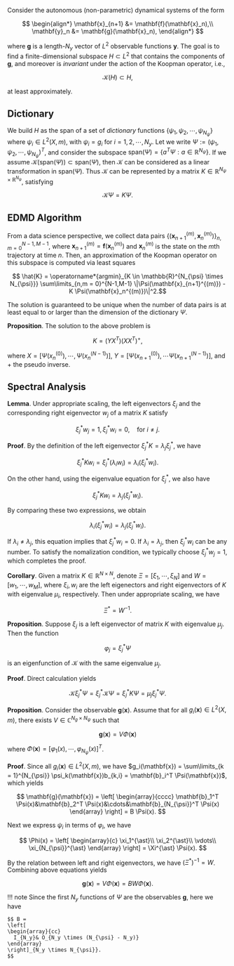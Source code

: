 


Consider the autonomous (non-parametric) dynamical systems of the form

$$
\begin{align*}
\mathbf{x}_{n+1} &= \mathbf{f}(\mathbf{x}_n),\\
\mathbf{y}_n &= \mathbf{g}(\mathbf{x}_n),
\end{align*}
$$

where $\mathbf{g}$ is a length-$N_y$ vector of $L^2$ observable functions $\mathbf{y}$.
The goal is to find a finite-dimensional subspace $H \subset L^2$ that
contains the components of $\mathbf{g}$,
and moreover is *invariant* under the action of the Koopman operator, i.e.,

$$ \mathcal{K}(H) \subset H, $$

at least approximately.

## Dictionary

We build $H$ as the span of a set of *dictionary* functions
$\{\psi_1,\psi_2,\cdots,\psi_{N_{\psi}}\}$ where $\psi_i \in L^2(X, m)$,
with $\psi_i = g_i$ for $i = 1,2,\cdots,N_y$.
Let we write $\Psi := (\psi_1,\psi_2,\cdots,\psi_{N_{\psi}})^T$,
and consider the subspace $\mathrm{span}(\Psi) = \left\{ a^T\Psi: a \in \mathbb{R}^{N_{\psi}} \right\}$.
If we assume $\mathcal{K}(\mathrm{span}(\Psi)) \subset \mathrm{span}(\Psi)$,
then $\mathcal{K}$ can be considered as a linear transformation in
$\mathrm{span}(\Psi)$. Thus $\mathcal{K}$ can be represented
by a matrix $K \in \mathbb{R}^{N_{\psi} \times \mathbb{R}^{N_{\psi}}}$, satisfying

$$ \mathcal{K} \Psi  = K \Psi. $$

## EDMD Algorithm

From a data science perspective, we collect data pairs
$\{(\mathbf{x}_{n+1}^{(m)}, \mathbf{x}_n^{(m)})\}_{n,m=0}^{N-1,M-1}$,
where $\mathbf{x}_{n+1}^{(m)} = \mathbf{f} (\mathbf{x}_n^{(m)})$
and $\mathbf{x}_n^{(m)}$ is the state on the $m$th trajectory at time $n$.
Then, an approximation of the Koopman operator on this subspace is computed
via least squares

$$ \hat{K} =  \operatorname*{argmin}_{K \in \mathbb{R}^{N_{\psi} \times N_{\psi}}}
\sum\limits_{n,m = 0}^{N-1,M-1} \|\Psi(\mathbf{x}_{n+1}^{(m)}) - K \Psi(\mathbf{x}_n^{(m)})\|^2.$$

The solution is guaranteed to be unique when the number of data pairs is at
least equal to or larger than the dimension of the dictionary $\Psi$.

**Proposition**. The solution to the above problem is

$$ K = (YX^T)(XX^T)^+, $$

where $X = [\Psi(x_n^{(0)}), \cdots, \Psi(x_n^{(N-1)})]$,
$Y = [\Psi(x_{n+1}^{(0)}), \cdots \Psi(x_{n+1}^{(N-1)})]$,
and $+$ the pseudo inverse.

## Spectral Analysis

**Lemma**. Under appropriate scaling, the left eigenvectors $\xi_j$
and the corresponding right eigenvector $w_j$ of a matrix $K$ satisfy

$$ \xi_j^{\ast} w_j = 1, \xi_j^{\ast} w_i = 0, \quad \text{for} ~ i \neq j. $$

**Proof**. By the definition of the left eigenvector $\xi_j^{\ast}K = \lambda_j \xi_j^{\ast}$,
we have

$$ \xi_j^{\ast} K w_i = \xi_j^{\ast} (\lambda_i w_i) = \lambda_i(\xi_j^{\ast}w_i). $$

On the other hand, using the eigenvalue equation for $\xi_j^{\ast}$, we also have

$$ \xi_j^{\ast} K w_i = \lambda_j(\xi_j^{\ast}w_i). $$

By comparing these two expressions, we obtain

$$ \lambda_i(\xi_j^{\ast} w_i) = \lambda_j(\xi_j^{\ast}w_i). $$

If $\lambda_i \neq \lambda_j$, this equation implies that $\xi_j^{\ast}w_i = 0$.
If $\lambda_i = \lambda_j$, then $\xi_j^{\ast}w_i$ can be any number.
To satisfy the nomalization condition, we typically choose $\xi_j^{\ast}w_j =1$,
which completes the proof.

**Corollary**. Given a matrix $K \in \mathbb{R}^{N \times N}$,
denote $\Xi = [\xi_1,\cdots,\xi_N]$ and $W = [w_1,\cdots,w_M]$,
where $\xi_i, w_i$ are the left eigenectors and right eigenvectors
of $K$ with eigenvalue $\mu_i$, respectively.
Then under appropriate scaling, we have

$$ \Xi^{\ast} = W^{-1}. $$

**Proposition**. Suppose $\xi_j$ is a left eigenvector of matrix $K$ with
eigenvalue $\mu_j$. Then the function

$$ \varphi_j = \xi_j^\ast \Psi $$

is an eigenfunction of $\mathcal{K}$ with the same eigenvalue $\mu_j$.

**Proof**. Direct calculation yields

$$
\mathcal{K} \xi_j^{\ast} \Psi
= \xi_j^{\ast} \mathcal{K} \Psi
= \xi_j^\ast K \Psi
= \mu_j \xi_j^{\ast}\Psi.
$$

**Proposition**. Consider the observable $\mathbf{g}(\mathbf{x})$.
Assume that for all $g_i(\mathbf{x}) \in L^2(X, m)$,
there exists $V \in \mathbb{C}^{N_g \times N_{\psi}}$ such that

$$ \mathbf{g}(\mathbf{x}) = V \Phi(\mathbf{x}) $$

where $\Phi(\mathbf{x}) = [\varphi_1(x),\cdots,\varphi_{N_{\psi}}(x)]^T$.

**Proof**. Since all $g_i(\mathbf{x}) \in L^2(X, m)$,
we have $g_i(\mathbf{x}) = \sum\limits_{k = 1}^{N_{\psi}}
\psi_k(\mathbf{x})b_{k,i} = \mathbf{b}_i^T \Psi(\mathbf{x})$,
which yields

$$ \mathbf{g}(\mathbf{x}) = \left[
  \begin{array}{cccc}
    \mathbf{b}_1^T \Psi(x)&\mathbf{b}_2^T \Psi(x)&\cdots&\mathbf{b}_{N_{\psi}}^T \Psi(x)
  \end{array}
\right] = B \Psi(x). $$

Next we express $\psi_i$ in terms of $\varphi_i$, we have

$$
\Phi(x) = \left[
  \begin{array}{c}
    \xi_1^{\ast}\\
    \xi_2^{\ast}\\
    \vdots\\
    \xi_{N_{\psi}}^{\ast}
  \end{array}
\right] = \Xi^{\ast} \Psi(x).
$$

By the relation between left and right eigenvectors, we have $(\Xi^{\ast})^{-1} = W$.
Combining above equations yields

$$ \mathbf{g}(\mathbf{x}) = V \Phi(\mathbf{x}) = B W \Phi(\mathbf{x}). $$

!!! note
    Since the first $N_y$ functions of $\Psi$ are the observables $\mathbf{g}$,
    here we have

    $$ B =
    \left[
    \begin{array}{cc}
      I_{N_y}& O_{N_y \times (N_{\psi} - N_y)}
    \end{array}
    \right]_{N_y \times N_{\psi}}.
    $$



